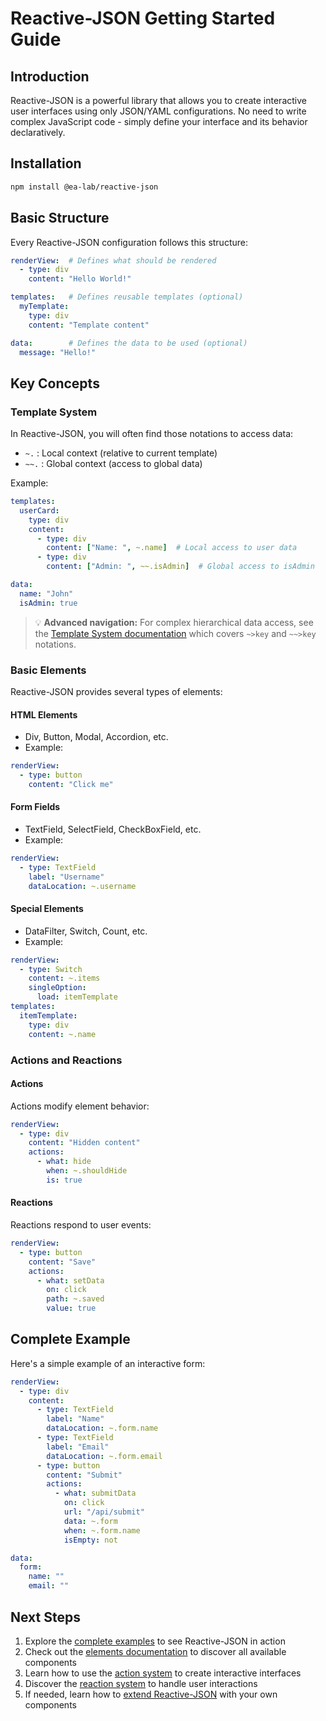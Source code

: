 # Reactive-JSON Getting Started Guide

## Introduction

Reactive-JSON is a powerful library that allows you to create interactive user interfaces using only JSON/YAML configurations. No need to write complex JavaScript code - simply define your interface and its behavior declaratively.

## Installation

```bash
npm install @ea-lab/reactive-json
```

## Basic Structure

Every Reactive-JSON configuration follows this structure:

```yaml
renderView:  # Defines what should be rendered
  - type: div
    content: "Hello World!"

templates:   # Defines reusable templates (optional)
  myTemplate:
    type: div
    content: "Template content"

data:        # Defines the data to be used (optional)
  message: "Hello!"
```

## Key Concepts

### Template System

In Reactive-JSON, you will often find those notations to access data:

- `~.` : Local context (relative to current template)  
- `~~.` : Global context (access to global data)

Example:
```yaml
templates:
  userCard:
    type: div
    content:
      - type: div
        content: ["Name: ", ~.name]  # Local access to user data
      - type: div
        content: ["Admin: ", ~~.isAdmin]  # Global access to isAdmin

data:
  name: "John"
  isAdmin: true
```

> 💡 **Advanced navigation:** For complex hierarchical data access, see the [Template System documentation](/docs/getting-started/template) which covers `~>key` and `~~>key` notations.

### Basic Elements

Reactive-JSON provides several types of elements:

#### HTML Elements
- Div, Button, Modal, Accordion, etc.
- Example:
```yaml
renderView:
  - type: button
    content: "Click me"
```

#### Form Fields
- TextField, SelectField, CheckBoxField, etc.
- Example:
```yaml
renderView:
  - type: TextField
    label: "Username"
    dataLocation: ~.username
```

#### Special Elements
- DataFilter, Switch, Count, etc.
- Example:
```yaml
renderView:
  - type: Switch
    content: ~.items
    singleOption:
      load: itemTemplate
templates:
  itemTemplate:
    type: div
    content: ~.name
```

### Actions and Reactions

#### Actions
Actions modify element behavior:
```yaml
renderView:
  - type: div
    content: "Hidden content"
    actions:
      - what: hide
        when: ~.shouldHide
        is: true
```

#### Reactions
Reactions respond to user events:
```yaml
renderView:
  - type: button
    content: "Save"
    actions:
      - what: setData
        on: click
        path: ~.saved
        value: true
```

## Complete Example

Here's a simple example of an interactive form:

```yaml
renderView:
  - type: div
    content:
      - type: TextField
        label: "Name"
        dataLocation: ~.form.name
      - type: TextField
        label: "Email"
        dataLocation: ~.form.email
      - type: button
        content: "Submit"
        actions:
          - what: submitData
            on: click
            url: "/api/submit"
            data: ~.form
            when: ~.form.name
            isEmpty: not

data:
  form:
    name: ""
    email: ""
```

## Next Steps

1. Explore the [complete examples](/docs/core/example) to see Reactive-JSON in action
2. Check out the [elements documentation](/docs/core/element) to discover all available components
3. Learn how to use the [action system](/docs/core/action) to create interactive interfaces
4. Discover the [reaction system](/docs/core/reaction) to handle user interactions
5. If needed, learn how to [extend Reactive-JSON](/docs/extend) with your own components 